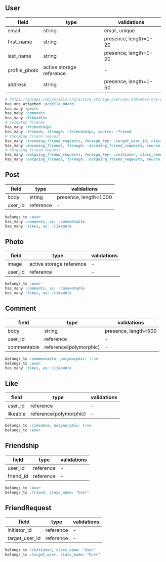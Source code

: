 ## User

| field         | type                     | validations           |
| ------------- | ------------------------ | --------------------- |
| email         | string                   | email, unique         |
| first_name    | string                   | presence, length=1-20 |
| last_name     | string                   | presence, length=1-20 |
| profile_photo | active storage reference | -                     |
| address       | string                   | presence, length=1-50 |

```rb
# https://guides.rubyonrails.org/active_storage_overview.html#has-one-attached
has_one_attached :profile_photo
has_many :posts
has_many :comments
has_many :likeables
# Accepted friends
has_many :friendships
has_many :friends, through: :friendships, source: :friend
# Incoming friend request
has_many :incoming_friend_requests, foreign_key: :target_user_id, class_name: "FriendRequest"
has_many :incoming_friends, through: :incoming_friend_requests, source: :initiator
# Outgoing friend request
has_many :outgoing_friend_requests, foreign_key: :initiator, class_name: "FriendRequest"
has_many :outgoing_friends, through: :outgoing_friend_requests, source: :target_user
```


## Post

| field   | type      | validations           |
| ------- | --------- | --------------------- |
| body    | string    | presence, length<1000 |
| user_id | reference | -                     |

```rb
belongs_to :user
has_many :comments, as: :commentable
has_many :likes, as: :likeable
```


## Photo

| field   | type                     | validations |
| ------- | ------------------------ | ----------- |
| image   | active storage reference | -           |
| user_id | reference                | -           |

```rb
belongs_to :user
has_many :comments, as: :commentable
has_many :likes, as: :likeable
```


## Comment

| field       | type                   | validations          |
| ----------- | ---------------------- | -------------------- |
| body        | string                 | presence, length<500 |
| user_id     | reference              | -                    |
| commentable | reference(polymorphic) | -                    |

```rb
belongs_to :commentable, polymorphic: true
belongs_to :user
has_many :likes, as: :likeable
```


## Like

| field    | type                   | validations |
| -------- | ---------------------- | ----------- |
| user_id  | reference              | -           |
| likeable | reference(polymorphic) | -           |

```rb
belongs_to :likeable, polymorphic: true
belongs_to :user
```


## Friendship

| field     | type      | validations |
| --------- | --------- | ----------- |
| user_id   | reference | -           |
| friend_id | reference | -           |


```rb
belongs_to :user
belongs_to :friend, class_name: "User"
```


## FriendRequest

| field          | type      | validations |
| -------------- | --------- | ----------- |
| initiator_id   | reference | -           |
| target_user_id | reference | -           |


```rb
belongs_to :initiator, class_name: "User"
belongs_to :target_user, class_name: "User"
```

